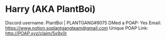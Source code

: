 # Harry (AKA PlantBoi)

Discord username: PlantBoi | PLANTGANG#9075
DMed a POAP: Yes
Email: https://www.notion.soplantgangteam@gmail.com
Unique POAP Link: http://POAP.xyz/claim/5x9x0r